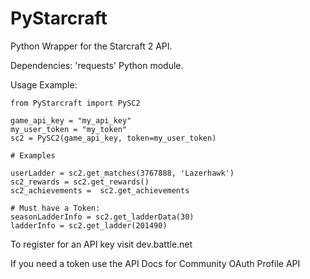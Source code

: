 # PyStarcraft

Python Wrapper for the Starcraft 2 API.

Dependencies: 'requests' Python module.

Usage Example:
```
from PyStarcraft import PySC2

game_api_key = "my_api_key"
my_user_token = "my_token"
sc2 = PySC2(game_api_key, token=my_user_token)

# Examples

userLadder = sc2.get_matches(3767888, 'Lazerhawk')
sc2_rewards = sc2.get_rewards()
sc2_achievements =  sc2.get_achievements

# Must have a Token:
seasonLadderInfo = sc2.get_ladderData(30)
ladderInfo = sc2.get_ladder(201490)
```
To register for an API key visit dev.battle.net

If you need a token use the API Docs for Community OAuth Profile API